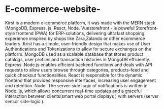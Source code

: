 # E-commerce-website-
Kirst is a modern e-commerce platform, it was made with the MERN stack (MongoDB, Express. js, React, Node. Vuestorefront - is poweful Storefront-style frontend (PWA) for ERP-solutions, delivering ultrafast shopping experience imspired by shops like Zara,Zalando or other ecommerce leaders. Krist has a simple, user-friendly design that makes use of User Authentications and Tokenizations to allow for secure exchanges on the platform. MongoDB used as a scalable database that stores product catalogs, user profiles and transaction histories in MongoDB efficiently. Express. Node.js enables efficient backend functions and deals with API requests to allow users browse through categories, products-feed and quick checkout functionalities. React is responsible for the dynamic frontend that provides responsive interfaces, increasing user engagement and retention. Node. The server-side logic of notifications is written in Node. js, which allows concurrent real-time updates and a graceful interaction between clients(smart web portal displays ) with servers (server sensor side-logic ).
